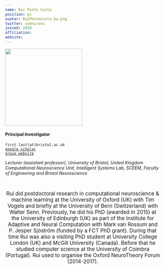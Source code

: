 ```yaml
---
name: Rui Ponte Costa
position: pi
avatar: RuiPonteCosta_bw.png
twitter: somnirons
joined: 2018
affiliation:
website:
---
```


<!--- _Lecturer in Computational Neuroscience & Machine Learning, Dept of Computer Science, SCEEM, Faculty of Engineering, University of Bristol_<br>-->
<!--- _Principal Investigator of the Neural and Machine Learning group_-->

<img width="250" src="{{site.baseurl}}/images/people/{{page.avatar}}" data-action="zoom">

<h4>Principal Investigator</h4>

<i class="fa fa-envelope-o"></i> `first.last(at)bristol.ac.uk`<br>
<i class="fa fa-book"></i> <a href="https://scholar.google.co.uk/citations?user=otGgQKQAAAAJ&hl=en">`google scholar`</a><br>
<i class="fa fa-link"></i> <a href="https://neuralml.github.io/">`group website`</a>



<!--**Office**<br>
Merchant Venturers Building<br>
Woodland Road<br>
Bristol, BS8 1UB, England, United Kingdom<br>-->

_Lecturer (assistant professor), University of Bristol, United Kingdom_ <br>
_Computational Neuroscience Unit, Intelligent Systems Lab, SCEEM, Faculty of Engineering and Bristol Neuroscience_ <br>
<br><br>

<header class="masthead text-justify" style="font-size:120%">
Rui did postdoctoral research in computational neuroscience & machine learning at﻿ the University of Oxford (UK) with Tim Vogels and briefly at the University of Bern (Switzerland) with Walter Senn. ​Previously﻿, he did his PhD (awarded in 2015) at the University of Edinburgh (UK) as part of the Institute for Adaptive and Neural Computation with Mark van Rossum and P. Jesper Sjöström (funded by a FCT PhD grant). During that time Rui was also a visiting PhD student at University College London (UK) and McGill University (Canada). Before that he studied computer science at the University of Coimbra (Portugal). Rui used to organise the Oxford NeuroTheory Forum (2014-2017).
</header><br>

